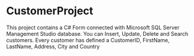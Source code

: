 # CustomerProject
This project contains a C# Form connected with Microsoft SQL Server Management Studio database.
You can Insert, Update, Delete and Search customers. Every customer has defined a CustomerID, FirstName, LastName, Address, City and Country
